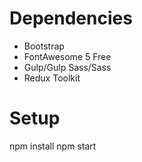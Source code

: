 # Dependencies

- Bootstrap
- FontAwesome 5 Free
- Gulp/Gulp Sass/Sass
- Redux Toolkit

# Setup

npm install
npm start
